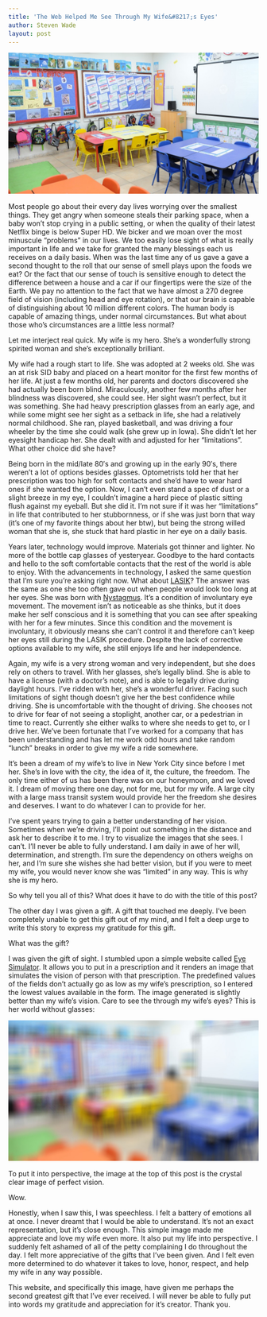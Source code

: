 ```yaml
---
title: 'The Web Helped Me See Through My Wife&#8217;s Eyes'
author: Steven Wade
layout: post
---
```

![](/assets/article_images/2014-03-05-the-web-helped-me-see-through-my-wifes-eyes/classroom_0_0_0-1024x576.jpg)

Most people go about their every day lives worrying over the smallest things. They get angry when someone steals their parking space, when a baby won&#8217;t stop crying in a public setting, or when the quality of their latest Netflix binge is below Super HD. We bicker and we moan over the most minuscule &#8220;problems&#8221; in our lives. We too easily lose sight of what is really important in life and we take for granted the many blessings each us receives on a daily basis. When was the last time any of us gave a gave a second thought to the roll that our sense of smell plays upon the foods we eat? Or the fact that our sense of touch is sensitive enough to detect the difference between a house and a car if our fingertips were the size of the Earth. We pay no attention to the fact that we have almost a 270 degree field of vision (including head and eye rotation), or that our brain is capable of distinguishing about 10 million different colors. The human body is capable of amazing things, under normal circumstances. But what about those who&#8217;s circumstances are a little less normal?

Let me interject real quick. My wife is my hero. She&#8217;s a wonderfully strong spirited woman and she&#8217;s exceptionally brilliant.

My wife had a rough start to life. She was adopted at 2 weeks old. She was an at risk SID baby and placed on a heart monitor for the first few months of her life. At just a few months old, her parents and doctors discovered she had actually been born blind. Miraculously, another few months after her blindness was discovered, she could see. Her sight wasn&#8217;t perfect, but it was something. She had heavy prescription glasses from an early age, and while some might see her sight as a setback in life, she had a relatively normal childhood. She ran, played basketball, and was driving a four wheeler by the time she could walk (she grew up in Iowa). She didn&#8217;t let her eyesight handicap her. She dealt with and adjusted for her &#8220;limitations&#8221;. What other choice did she have?

Being born in the mid/late 80&#8242;s and growing up in the early 90&#8242;s, there weren&#8217;t a lot of options besides glasses. Optometrists told her that her prescription was too high for soft contacts and she&#8217;d have to wear hard ones if she wanted the option. Now, I can&#8217;t even stand a spec of dust or a slight breeze in my eye, I couldn&#8217;t imagine a hard piece of plastic sitting flush against my eyeball. But she did it. I&#8217;m not sure if it was her &#8220;limitations&#8221; in life that contributed to her stubbornness, or if she was just born that way (it&#8217;s one of my favorite things about her btw), but being the strong willed woman that she is, she stuck that hard plastic in her eye on a daily basis.

Years later, technology would improve. Materials got thinner and lighter. No more of the bottle cap glasses of yesteryear. Goodbye to the hard contacts and hello to the soft comfortable contacts that the rest of the world is able to enjoy. With the advancements in technology, I asked the same question that I&#8217;m sure you&#8217;re asking right now. What about <a href="http://en.wikipedia.org/wiki/LASIK" target="_blank">LASIK</a>? The answer was the same as one she too often gave out when people would look too long at her eyes. She was born with <a href="http://en.wikipedia.org/wiki/Nystagmus" target="_blank">Nystagmus</a>. It&#8217;s a condition of involuntary eye movement. The movement isn&#8217;t as noticeable as she thinks, but it does make her self conscious and it is something that you can see after speaking with her for a few minutes. Since this condition and the movement is involuntary, it obviously means she can&#8217;t control it and therefore can&#8217;t keep her eyes still during the LASIK procedure. Despite the lack of corrective options available to my wife, she still enjoys life and her independence.

Again, my wife is a very strong woman and very independent, but she does rely on others to travel. With her glasses, she&#8217;s legally blind. She is able to have a license (with a doctor&#8217;s note), and is able to legally drive during daylight hours. I&#8217;ve ridden with her, she&#8217;s a wonderful driver. Facing such limitations of sight though doesn&#8217;t give her the best confidence while driving. She is uncomfortable with the thought of driving. She chooses not to drive for fear of not seeing a stoplight, another car, or a pedestrian in time to react. Currently she either walks to where she needs to get to, or I drive her. We&#8217;ve been fortunate that I&#8217;ve worked for a company that has been understanding and has let me work odd hours and take random &#8220;lunch&#8221; breaks in order to give my wife a ride somewhere.

It&#8217;s been a dream of my wife&#8217;s to live in New York City since before I met her. She&#8217;s in love with the city, the idea of it, the culture, the freedom. The only time either of us has been there was on our honeymoon, and we loved it. I dream of moving there one day, not for me, but for my wife. A large city with a large mass transit system would provide her the freedom she desires and deserves. I want to do whatever I can to provide for her.

I&#8217;ve spent years trying to gain a better understanding of her vision. Sometimes when we&#8217;re driving, I&#8217;ll point out something in the distance and ask her to describe it to me. I try to visualize the images that she sees. I can&#8217;t. I&#8217;ll never be able to fully understand. I am daily in awe of her will, determination, and strength. I&#8217;m sure the dependency on others weighs on her, and I&#8217;m sure she wishes she had better vision, but if you were to meet my wife, you would never know she was &#8220;limited&#8221; in any way. This is why she is my hero.

So why tell you all of this? What does it have to do with the title of this post?

The other day I was given a gift. A gift that touched me deeply. I&#8217;ve been completely unable to get this gift out of my mind, and I felt a deep urge to write this story to express my gratitude for this gift.

What was the gift?

I was given the gift of sight. I stumbled upon a simple website called <a href="http://www.eye-sim.com/" target="_blank">Eye Simulator</a>. It allows you to put in a prescription and it renders an image that simulates the vision of person with that prescription. The predefined values of the fields don&#8217;t actually go as low as my wife&#8217;s prescription, so I entered the lowest values available in the form. The image generated is slightly better than my wife&#8217;s vision. Care to see the through my wife&#8217;s eyes? This is her world without glasses:

![](/assets/article_images/2014-03-05-the-web-helped-me-see-through-my-wifes-eyes/classroom_-7_-2.5_20-1024x576.jpg)

To put it into perspective, the image at the top of this post is the crystal clear image of perfect vision.

Wow.

Honestly, when I saw this, I was speechless. I felt a battery of emotions all at once. I never dreamt that I would be able to understand. It&#8217;s not an exact representation, but it&#8217;s close enough. This simple image made me appreciate and love my wife even more. It also put my life into perspective. I suddenly felt ashamed of all of the petty complaining I do throughout the day. I felt more appreciative of the gifts that I&#8217;ve been given. And I felt even more determined to do whatever it takes to love, honor, respect, and help my wife in any way possible.

This website, and specifically this image, have given me perhaps the second greatest gift that I&#8217;ve ever received. I will never be able to fully put into words my gratitude and appreciation for it&#8217;s creator. Thank you.

 [1]: http://stevenwade.name/wp-content/uploads/2014/03/classroom_0_0_0.jpg
 [2]: http://stevenwade.name/wp-content/uploads/2014/03/classroom_-7_-2.5_20.jpg